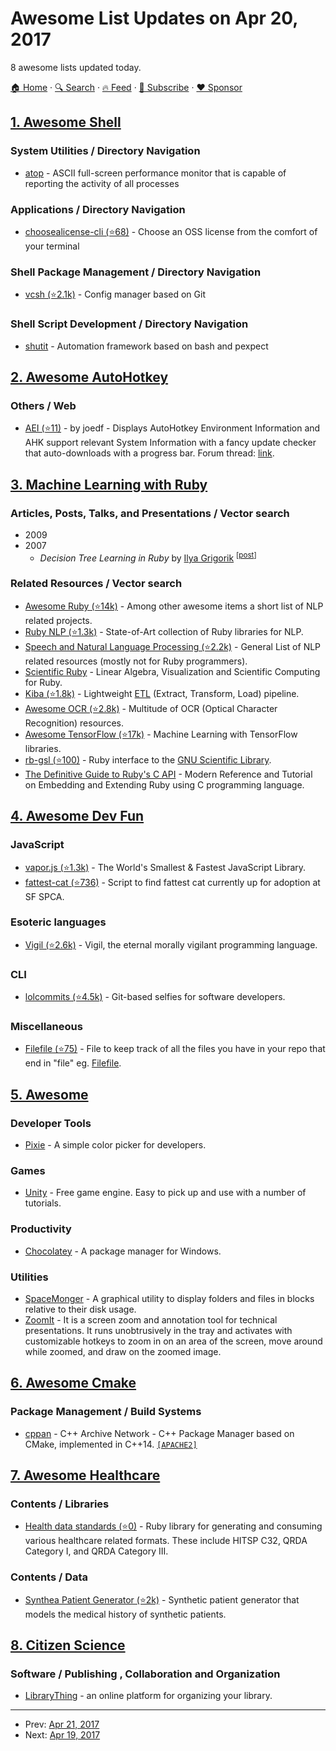 # Awesome List Updates on Apr 20, 2017

8 awesome lists updated today.

[🏠 Home](/README.md) · [🔍 Search](https://www.trackawesomelist.com/search/) · [🔥 Feed](https://www.trackawesomelist.com/rss.xml) · [📮 Subscribe](https://trackawesomelist.us17.list-manage.com/subscribe?u=d2f0117aa829c83a63ec63c2f&id=36a103854c) · [❤️  Sponsor](https://github.com/sponsors/theowenyoung)



## [1. Awesome Shell](/content/alebcay/awesome-shell/README.md)

### System Utilities / Directory Navigation

*   [atop](https://www.atoptool.nl) - ASCII full-screen performance monitor that is capable of reporting the activity of all processes

### Applications / Directory Navigation

*   [choosealicense-cli (⭐68)](https://github.com/lord63/choosealicense-cli) - Choose an OSS license from the comfort of your terminal

### Shell Package Management / Directory Navigation

*   [vcsh (⭐2.1k)](https://github.com/RichiH/vcsh) - Config manager based on Git

### Shell Script Development / Directory Navigation

*   [shutit](https://ianmiell.github.io/shutit/) - Automation framework based on bash and pexpect

## [2. Awesome AutoHotkey](/content/ahkscript/awesome-AutoHotkey/README.md)

### Others / Web

*   [AEI (⭐11)](https://github.com/joedf/AEI.ahk) - by joedf - Displays AutoHotkey Environment Information and AHK support relevant System Information with a fancy update checker that auto-downloads with a progress bar. Forum thread: [link](https://autohotkey.com/boards/viewtopic.php?f=6\&t=5825).

## [3. Machine Learning with Ruby](/content/arbox/machine-learning-with-ruby/README.md)

### Articles, Posts, Talks, and Presentations / Vector search

*   2009
*   2007
    *   *Decision Tree Learning in Ruby* by [Ilya Grigorik](https://twitter.com/igrigorik) <sup>\[[post](https://www.igvita.com/2007/04/16/decision-tree-learning-in-ruby/)]</sup>

### Related Resources / Vector search

*   [Awesome Ruby (⭐14k)](https://github.com/markets/awesome-ruby#natural-language-processing) -
    Among other awesome items a short list of NLP related projects.
*   [Ruby NLP (⭐1.3k)](https://github.com/diasks2/ruby-nlp) -
    State-of-Art collection of Ruby libraries for NLP.
*   [Speech and Natural Language Processing (⭐2.2k)](https://github.com/edobashira/speech-language-processing) -
    General List of NLP related resources (mostly not for Ruby programmers).
*   [Scientific Ruby](http://sciruby.com/) -
    Linear Algebra, Visualization and Scientific Computing for Ruby.
*   [Kiba (⭐1.8k)](https://github.com/thbar/kiba) -
    Lightweight [ETL](https://en.wikipedia.org/wiki/Extract,_transform,_load) (Extract, Transform, Load) pipeline.
*   [Awesome OCR (⭐2.8k)](https://github.com/kba/awesome-ocr) -
    Multitude of OCR (Optical Character Recognition) resources.
*   [Awesome TensorFlow (⭐17k)](https://github.com/jtoy/awesome-tensorflow) -
    Machine Learning with TensorFlow libraries.
*   [rb-gsl (⭐100)](https://github.com/SciRuby/rb-gsl) -
    Ruby interface to the [GNU Scientific Library](https://www.gnu.org/software/gsl/).
*   [The Definitive Guide to Ruby's C API](https://silverhammermba.github.io/emberb/) -
    Modern Reference and Tutorial on Embedding and Extending Ruby using C programming language.

## [4. Awesome Dev Fun](/content/mislavcimpersak/awesome-dev-fun/README.md)

### JavaScript

*   [vapor.js (⭐1.3k)](https://github.com/madrobby/vapor.js) - The World's Smallest & Fastest JavaScript Library.
*   [fattest-cat (⭐736)](https://github.com/lexiross/fattest-cat) - Script to find fattest cat currently up for adoption at SF SPCA.

### Esoteric languages

*   [Vigil (⭐2.6k)](https://github.com/munificent/vigil) - Vigil, the eternal morally vigilant programming language.

### CLI

*   [lolcommits (⭐4.5k)](https://github.com/mroth/lolcommits) - Git-based selfies for software developers.

### Miscellaneous

*   [Filefile (⭐75)](https://github.com/cobyism/Filefile) - File to keep track of all the files you have in your repo that end in "file" eg. [Filefile](https://github.com/mislavcimpersak/awesome-dev-fun/blob/master/README.md/Filefile).

## [5. Awesome](/content/Awesome-Windows/Awesome/README.md)

### Developer Tools

*   [Pixie](http://www.nattyware.com/pixie.php) - A simple color picker for developers.

### Games

*   [Unity](https://unity3d.com/) - Free game engine. Easy to pick up and use with a number of tutorials.

### Productivity

*   [Chocolatey](https://chocolatey.org/) - A package manager for Windows.

### Utilities

*   [SpaceMonger](https://spacemonger.en.softonic.com/download) - A graphical utility to display folders and files in blocks relative to their disk usage.
*   [ZoomIt](https://technet.microsoft.com/en-us/sysinternals/zoomit.aspx) - It is a screen zoom and annotation tool for technical presentations. It runs unobtrusively in the tray and activates with customizable hotkeys to zoom in on an area of the screen, move around while zoomed, and draw on the zoomed image.

## [6. Awesome Cmake](/content/onqtam/awesome-cmake/README.md)

### Package Management / Build Systems

*   [cppan](https://cppan.org/) - C++ Archive Network - C++ Package Manager based on CMake, implemented in C++14. [`[APACHE2]`](http://www.apache.org/licenses/LICENSE-2.0)

## [7. Awesome Healthcare](/content/kakoni/awesome-healthcare/README.md)

### Contents / Libraries

*   [Health data standards (⭐0)](https://github.com/projectcypress/health-data-standards) - Ruby library for generating and consuming various healthcare related formats. These include HITSP C32, QRDA Category I, and QRDA Category III.

### Contents / Data

*   [Synthea Patient Generator (⭐2k)](https://github.com/synthetichealth/synthea) - Synthetic patient generator that models the medical history of synthetic patients.

## [8. Citizen Science](/content/dylanrees/citizen-science/README.md)

### Software / Publishing , Collaboration and Organization

*   [LibraryThing](https://www.librarything.com/) - an online platform for organizing your library.

---

- Prev: [Apr 21, 2017](/content/2017/04/21/README.md)
- Next: [Apr 19, 2017](/content/2017/04/19/README.md)